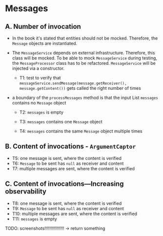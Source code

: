 # Messages

## A. Number of invocation

- In the book it's stated that entities should not be mocked. Therefore, the ``Message`` objects are instantiated.
- The ``MessageService`` depends on external infrastructure. Therefore, this class will be mocked.
  To be able to mock ``MessageService`` during testing, the ``MessageProcessor`` class has to be
  refactored. ``MessageService`` will be injected via a constructor.
    - T1: test to verify that ``messageService.sendMessage(message.getReceiver(), message.getContent())`` gets called
      the right number of times

- a boundary of the ``processMessages`` method is that the input List ``messages`` contains no ``Message`` object
    - T2: ``messages`` is empty
    - T3: ``messages`` contains one ``Message`` object

    - T4: ``messages`` contains the same ``Message`` object multiple times

## B. Content of invocations - ``ArgumentCaptor``

- T5: one message is sent, where the content is verified
- T6: ``Message`` to be sent has ``null`` as receiver and content
- T7: multiple messages are sent, where the content is verified


## C. Content of invocations—Increasing observability
- T8: one message is sent, where the content is verified
- T9: ``Message`` to be sent has ``null`` as receiver and content
- T10: multiple messages are sent, where the content is verified
- T11: ``messages`` is empty



TODO: screenshots!!!!!!!!!!!!!!!!
 -> return something